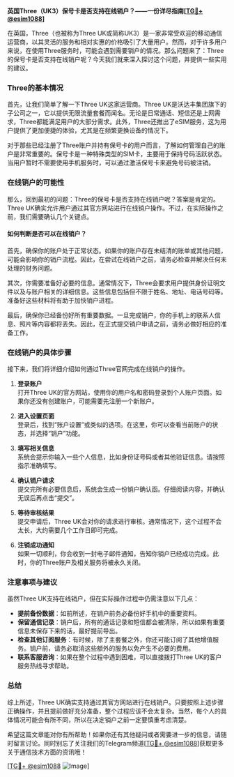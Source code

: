 **英国Three（UK3）保号卡是否支持在线销户？——一份详尽指南[[TG💪+ @esim1088](https://t.me/s/esim1088)]**

在英国，Three（也被称为Three UK或简称UK3）是一家非常受欢迎的移动通信运营商，以其灵活的服务和相对实惠的价格吸引了大量用户。然而，对于许多用户来说，在使用Three服务时，可能会遇到需要销户的情况。那么问题来了：Three的保号卡是否支持在线销户呢？今天我们就来深入探讨这个问题，并提供一些实用的建议。

### Three的基本情况

首先，让我们简单了解一下Three UK这家运营商。Three UK是沃达丰集团旗下的子公司之一，它以提供无限流量套餐而闻名。无论是日常通话、短信还是上网需求，Three都能满足用户的大部分需求。此外，Three还推出了eSIM服务，这为用户提供了更加便捷的体验，尤其是在频繁更换设备的情况下。

对于那些已经注册了Three账户并持有保号卡的用户而言，了解如何管理自己的账户是非常重要的。保号卡是一种特殊类型的SIM卡，主要用于保持号码活跃状态。当用户暂时不需要使用手机服务时，可以通过激活保号卡来避免号码被注销。

### 在线销户的可能性

那么，回到最初的问题：Three的保号卡是否支持在线销户呢？答案是肯定的。Three UK确实允许用户通过其官方网站进行在线销户操作。不过，在实际操作之前，我们需要确认几个关键点。

#### 如何判断是否可以在线销户？

首先，确保你的账户处于正常状态。如果你的账户存在未结清的账单或其他问题，可能会影响你的销户流程。因此，在尝试在线销户之前，请务必检查并解决任何未处理的财务问题。

其次，你需要准备好必要的信息。通常情况下，Three会要求用户提供身份证明文件以及与账户相关的详细信息。这些信息包括但不限于姓名、地址、电话号码等。准备好这些材料将有助于加快销户进程。

最后，确保你已经备份好所有重要数据。一旦完成销户，你的手机上的联系人信息、照片等内容都将丢失。因此，在正式提交销户申请之前，请务必做好相应的准备工作。

### 在线销户的具体步骤

接下来，我们将详细介绍如何通过Three官网完成在线销户的操作。

1. **登录账户**  
   打开Three UK的官方网站，使用你的用户名和密码登录到个人账户页面。如果你还没有创建账户，可能需要先注册一个新账户。

2. **进入设置页面**  
   登录后，找到“账户设置”或类似的选项。在这里，你可以查看当前账户的状态，并选择“销户”功能。

3. **填写相关信息**  
   系统会提示你输入一些个人信息，比如身份证号码或者其他验证信息。请按照指示准确填写。

4. **确认销户请求**  
   提交完所有必要信息后，系统会生成一份销户确认函。仔细阅读内容，并确认无误后再点击“提交”。

5. **等待审核结果**  
   提交申请后，Three UK会对你的请求进行审核。通常情况下，这个过程不会太长，大约需要几个工作日即可完成。

6. **注销成功通知**  
   如果一切顺利，你会收到一封电子邮件通知，告知你销户已经成功完成。此时，你的Three账户及相关服务将被永久关闭。

### 注意事项与建议

虽然Three UK支持在线销户，但在实际操作过程中仍需注意以下几点：

- **提前备份数据**：如前所述，在销户前务必备份好手机中的重要资料。
- **保留通信记录**：销户后，所有的通话记录和短信都会被清除，所以如果有重要信息未保存下来的话，最好提前导出。
- **检查其他订阅服务**：有时候，除了主套餐之外，你还可能订阅了其他增值服务。销户前，请务必取消这些额外的服务以免产生不必要的费用。
- **联系客服咨询**：如果在整个过程中遇到困难，可以直接拨打Three UK的客户服务热线寻求帮助。

### 总结

综上所述，Three UK确实支持通过其官方网站进行在线销户。只要按照上述步骤正确操作，并且提前做好充分准备，整个过程应该不会太复杂。当然，每个人的具体情况可能会有所不同，所以在决定销户之前一定要慎重考虑清楚。

希望这篇文章能对你有所帮助！如果你还有其他疑问或者需要进一步的信息，请随时留言讨论。同时别忘了关注我们的Telegram频道[[TG💪+ @esim1088](https://t.me/s/esim1088)]获取更多关于通信技术方面的资讯哦！

[[TG💪+ @esim1088](https://t.me/s/esim1088) ![Image](https://i.postimg.cc/4NQfJmqS/Snipaste-2025-05-13-00-14-12.png)]